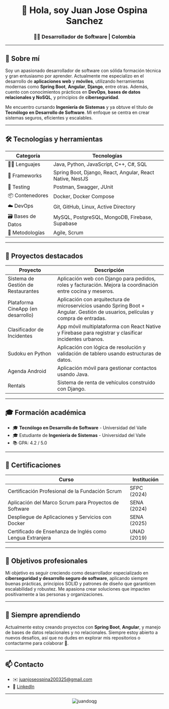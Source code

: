 <h1 align="center">👋 Hola, soy Juan Jose Ospina Sanchez</h1>
<h3 align="center">🧑‍💻 Desarrollador de Software | Colombia</h3>

---

## 🧠 Sobre mí

Soy un apasionado desarrollador de software con sólida formación técnica y gran entusiasmo por aprender. Actualmente me especializo en el desarrollo de **aplicaciones web** y **móviles**, utilizando herramientas modernas como **Spring Boot**, **Angular**, **Django**, entre otras. Además, cuento con conocimientos prácticos en **DevOps**, **bases de datos relacionales y NoSQL**, y principios de **ciberseguridad**.

Me encuentro cursando **Ingeniería de Sistemas** y ya obtuve el título de **Tecnólogo en Desarrollo de Software**. Mi enfoque se centra en crear sistemas seguros, eficientes y escalables.

---

## 🛠️ Tecnologías y herramientas

| Categoría         | Tecnologías                                                                 |
|-------------------|------------------------------------------------------------------------------|
| 👨‍💻 Lenguajes     | Java, Python, JavaScript, C++, C#, SQL                                        |
| 🧰 Frameworks      | Spring Boot, Django, React, Angular, React Native, NestJS             |
| 🧪 Testing         | Postman, Swagger, JUnit                                                       |
| 📦 Contenedores    | Docker, Docker Compose                                                        |
| ☁️ DevOps          | Git, GitHub, Linux, Active Directory                                          |
| 🗃️ Bases de Datos  | MySQL, PostgreSQL, MongoDB, Firebase, Supabase                                        |
| 🧭 Metodologías    | Agile, Scrum                                                                  |

---

## 🚀 Proyectos destacados

| Proyecto                                     | Descripción                                                                                                                                     |
|---------------------------------------------|-------------------------------------------------------------------------------------------------------------------------------------------------|
| Sistema de Gestión de Restaurantes          | Aplicación web con Django para pedidos, roles y facturación. Mejora la coordinación entre cocina y meseros.                                    |
| Plataforma CineApp (en desarrollo)          | Aplicación con arquitectura de microservicios usando Spring Boot + Angular. Gestión de usuarios, películas y compra de entradas.               |
| Clasificador de Incidentes                  | App móvil multiplataforma con React Native y Firebase para registrar y clasificar incidentes urbanos.                                          |
| Sudoku en Python                            | Aplicación con lógica de resolución y validación de tablero usando estructuras de datos.                                                       |
| Agenda Android                              | Aplicación móvil para gestionar contactos usando Java.                                                                                         |
| Rentals                                     | Sistema de renta de vehículos construido con Django.                                                                                           |

---

## 🎓 Formación académica

- 🎓 **Tecnólogo en Desarrollo de Software** - Universidad del Valle
- 🎓 Estudiante de **Ingeniería de Sistemas** - Universidad del Valle  
- 📚 GPA: 4.2 / 5.0

---

## 🏅 Certificaciones

| Curso                                                          | Institución |
|----------------------------------------------------------------|-------------|
| Certificación Profesional de la Fundación Scrum               | SFPC (2024) |
| Aplicación del Marco Scrum para Proyectos de Software         | SENA (2024) |
| Despliegue de Aplicaciones y Servicios con Docker             | SENA (2025) |
| Certificado de Enseñanza de Inglés como Lengua Extranjera     | UNAD (2019) |

---

## 🎯 Objetivos profesionales

Mi objetivo es seguir creciendo como desarrollador especializado en **ciberseguridad y desarrollo seguro de software**, aplicando siempre buenas prácticas, principios SOLID y patrones de diseño que garanticen escalabilidad y robustez. Me apasiona crear soluciones que impacten positivamente a las personas y organizaciones.

---

## 🌱 Siempre aprendiendo

Actualmente estoy creando proyectos con **Spring Boot**, **Angular**, y manejo de bases de datos relacionales y no relacionales. Siempre estoy abierto a nuevos desafíos, así que no dudes en explorar mis repositorios o contactarme para colaborar 🤝.

---

## 📫 Contacto

- ✉️ juanjoseospina200325@gmail.com  
- 🔗 [LinkedIn](https://www.linkedin.com/in/juan-jose-ospina-sanchez-016454207/)  

---

<p align="center">
  <img src="https://komarev.com/ghpvc/?username=juandoqg&label=Profile%20views&color=0e75b6&style=flat" alt="juandoqg" />
</p>

